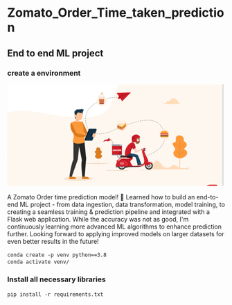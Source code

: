 # Zomato_Order_Time_taken_prediction
## End to end ML project
### create a environment

![Alt Text](/templates/zomato1.png)

 A Zomato Order time prediction model! 🚀 Learned how to build an end-to-end ML project - from data ingestion, data transformation, model training, to creating a seamless training & prediction pipeline and integrated with a Flask web application. While the accuracy was not as good, 
 I'm continuously learning more advanced ML algorithms to enhance prediction further. Looking forward to applying improved models on larger datasets for even better results in the future! 

```
conda create -p venv python==3.8
conda activate venv/
```
### Install all necessary libraries
```
pip install -r requirements.txt
